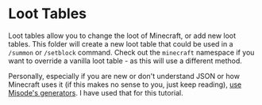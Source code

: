 # Loot Tables

Loot tables allow you to change the loot of Minecraft, or add new loot tables. This folder will create a new loot table that could be used in a `/summon` or `/setblock` command. Check out the `minecraft` namespace if you want to override a vanilla loot table - as this will use a different method.

Personally, especially if you are new or don't understand JSON or how Minecraft uses it (if this makes no sense to you, just keep reading), [use Misode's generators](https://misode.github.io). I have used that for this tutorial.
